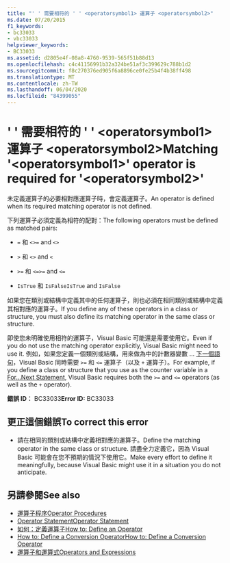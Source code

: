 ```yaml
---
title: "' ' 需要相符的 ' ' <operatorsymbol1> 運算子 <operatorsymbol2>"
ms.date: 07/20/2015
f1_keywords:
- bc33033
- vbc33033
helpviewer_keywords:
- BC33033
ms.assetid: d2805e4f-08a8-4760-9539-565f51b88d13
ms.openlocfilehash: c4c41156991b32a324be51af3c399629c788b1d2
ms.sourcegitcommit: f8c270376ed905f6a8896ce0fe25b4f4b38ff498
ms.translationtype: MT
ms.contentlocale: zh-TW
ms.lasthandoff: 06/04/2020
ms.locfileid: "84399055"
---
```

# <a name="matching-operatorsymbol1-operator-is-required-for-operatorsymbol2"></a><span data-ttu-id="89526-102">' ' 需要相符的 ' ' \<operatorsymbol1> 運算子 \<operatorsymbol2></span><span class="sxs-lookup"><span data-stu-id="89526-102">Matching '\<operatorsymbol1>' operator is required for '\<operatorsymbol2>'</span></span>
<span data-ttu-id="89526-103">未定義運算子的必要相對應運算子時，會定義運算子。</span><span class="sxs-lookup"><span data-stu-id="89526-103">An operator is defined when its required matching operator is not defined.</span></span>  
  
 <span data-ttu-id="89526-104">下列運算子必須定義為相符的配對：</span><span class="sxs-lookup"><span data-stu-id="89526-104">The following operators must be defined as matched pairs:</span></span>  
  
- <span data-ttu-id="89526-105">`=` 和 `<>`</span><span class="sxs-lookup"><span data-stu-id="89526-105">`=` and `<>`</span></span>  
  
- <span data-ttu-id="89526-106">`>` 和 `<`</span><span class="sxs-lookup"><span data-stu-id="89526-106">`>` and `<`</span></span>  
  
- <span data-ttu-id="89526-107">`>=` 和 `<=`</span><span class="sxs-lookup"><span data-stu-id="89526-107">`>=` and `<=`</span></span>  
  
- <span data-ttu-id="89526-108">`IsTrue` 和 `IsFalse`</span><span class="sxs-lookup"><span data-stu-id="89526-108">`IsTrue` and `IsFalse`</span></span>  
  
 <span data-ttu-id="89526-109">如果您在類別或結構中定義其中的任何運算子，則也必須在相同類別或結構中定義其相對應的運算子。</span><span class="sxs-lookup"><span data-stu-id="89526-109">If you define any of these operators in a class or structure, you must also define its matching operator in the same class or structure.</span></span>  
  
 <span data-ttu-id="89526-110">即使您未明確使用相符的運算子，Visual Basic 可能還是需要使用它。</span><span class="sxs-lookup"><span data-stu-id="89526-110">Even if you do not use the matching operator explicitly, Visual Basic might need to use it.</span></span> <span data-ttu-id="89526-111">例如，如果您定義一個類別或結構，用來做為中的計數器變數 ... [下一個語句](../language-reference/statements/for-next-statement.md)，Visual Basic 同時需要 `>=` 和 `<=` 運算子（以及 `+` 運算子）。</span><span class="sxs-lookup"><span data-stu-id="89526-111">For example, if you define a class or structure that you use as the counter variable in a [For...Next Statement](../language-reference/statements/for-next-statement.md), Visual Basic requires both the `>=` and `<=` operators (as well as the `+` operator).</span></span>  
  
 <span data-ttu-id="89526-112">**錯誤 ID︰** BC33033</span><span class="sxs-lookup"><span data-stu-id="89526-112">**Error ID:** BC33033</span></span>  
  
## <a name="to-correct-this-error"></a><span data-ttu-id="89526-113">更正這個錯誤</span><span class="sxs-lookup"><span data-stu-id="89526-113">To correct this error</span></span>  
  
- <span data-ttu-id="89526-114">請在相同的類別或結構中定義相對應的運算子。</span><span class="sxs-lookup"><span data-stu-id="89526-114">Define the matching operator in the same class or structure.</span></span> <span data-ttu-id="89526-115">請盡全力定義它，因為 Visual Basic 可能會在您不預期的情況下使用它。</span><span class="sxs-lookup"><span data-stu-id="89526-115">Make every effort to define it meaningfully, because Visual Basic might use it in a situation you do not anticipate.</span></span>  
  
## <a name="see-also"></a><span data-ttu-id="89526-116">另請參閱</span><span class="sxs-lookup"><span data-stu-id="89526-116">See also</span></span>

- [<span data-ttu-id="89526-117">運算子程序</span><span class="sxs-lookup"><span data-stu-id="89526-117">Operator Procedures</span></span>](../programming-guide/language-features/procedures/operator-procedures.md)
- [<span data-ttu-id="89526-118">Operator Statement</span><span class="sxs-lookup"><span data-stu-id="89526-118">Operator Statement</span></span>](../language-reference/statements/operator-statement.md)
- [<span data-ttu-id="89526-119">如何：定義運算子</span><span class="sxs-lookup"><span data-stu-id="89526-119">How to: Define an Operator</span></span>](../programming-guide/language-features/procedures/how-to-define-an-operator.md)
- [<span data-ttu-id="89526-120">How to: Define a Conversion Operator</span><span class="sxs-lookup"><span data-stu-id="89526-120">How to: Define a Conversion Operator</span></span>](../programming-guide/language-features/procedures/how-to-define-a-conversion-operator.md)
- [<span data-ttu-id="89526-121">運算子和運算式</span><span class="sxs-lookup"><span data-stu-id="89526-121">Operators and Expressions</span></span>](../programming-guide/language-features/operators-and-expressions/index.md)
